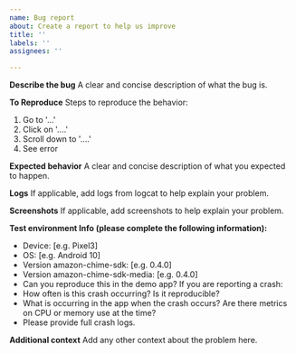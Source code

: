 ```yaml
---
name: Bug report
about: Create a report to help us improve
title: ''
labels: ''
assignees: ''

---
```


**Describe the bug**
A clear and concise description of what the bug is.

**To Reproduce**
Steps to reproduce the behavior:
1. Go to '...'
2. Click on '....'
3. Scroll down to '....'
4. See error

**Expected behavior**
A clear and concise description of what you expected to happen.

**Logs**
If applicable, add logs from logcat to help explain your problem.

**Screenshots**
If applicable, add screenshots to help explain your problem.

**Test environment Info (please complete the following information):**
 - Device: [e.g. Pixel3]
 - OS: [e.g. Android 10]
 - Version amazon-chime-sdk: [e.g. 0.4.0]
 - Version amazon-chime-sdk-media: [e.g. 0.4.0]
 - Can you reproduce this in the demo app?
If you are reporting a crash:
 - How often is this crash occurring? Is it reproducible?
 - What is occurring in the app when the crash occurs? Are there metrics on CPU or memory use at the time?
 - Please provide full crash logs.

**Additional context**
Add any other context about the problem here.
